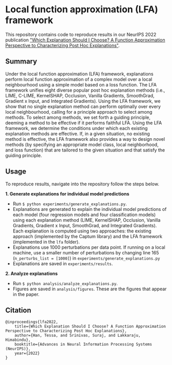 # Local function approximation (LFA) framework

This repository contains code to reproduce results in our NeurIPS 2022 publication ["Which Explanation Should I Choose? A Function Approximation Perspective to Characterizing Post Hoc Explanations"](https://arxiv.org/abs/2206.01254). 


## Summary

Under the local function approximation (LFA) framework, explanations perform local function approximation of a complex model over a local neighbourhood using a simple model based on a loss function. The LFA framework unifies eight diverse popular post hoc explanation methods (i.e., LIME, C-LIME, KernelSHAP, Occlusion, Vanilla Gradients, SmoothGrad, Gradient x Input, and Integrated Gradients). Using the LFA framework, we show that no single explanation method can perform optimally over every local neighbourhood, calling for a principle approach to select among methods. To select among methods, we set forth a guiding principle, deeming a method to be effective if it performs faithful LFA. Using the LFA framework, we determine the conditions under which each existing explanation methods are effective. If, in a given situation, no existing method is effective, the LFA framework also provides a way to design novel methods (by specifying an appropriate model class, local neighborhood, and loss function) that are tailored to the given situation and that satisfy the guiding principle.


## Usage

To reproduce results, navigate into the repository follow the steps below.

**1. Generate explanations for individual model predictions**
   
   * Run `$ python experiments/generate_explanations.py`.
   * Explanations are generated to explain the individual model predictions of each model (four regression models and four classification models) using each explanation method (LIME, KernelSHAP, Occlusion, Vanilla Gradients, Gradient x Input, SmoothGrad, and Integrated Gradients). Each explanation is computed using two approaches: the existing approach (implemented by the Captum library) and the LFA framework (implemented in the `lfa` folder).
   * Explanations use 1000 perturbations per data point. If running on a local machine, use a smaller number of perturbations by changing line 165 (`n_perturbs_list = [1000]`) in `experiments/generate_explanations.py`
   * Explanations are saved in `experiments/results`.

**2. Analyze explanations**
   
   * Run `$ python analysis/analyze_explanations.py`.
   * Figures are saved in `analysis/figures`. These are the figures that appear in the paper.


## Citation

```
@inproceedings{lfa2022,
    title={Which Explanation Should I Choose? A Function Approximation Perspective to Characterizing Post Hoc Explanations},
    author={Han, Tessa, and Srinivas, Suraj, and Lakkaraju, Himabindu},
    booktitle={Advances in Neural Information Processing Systems (NeurIPS)},
    year={2022}
}
```

